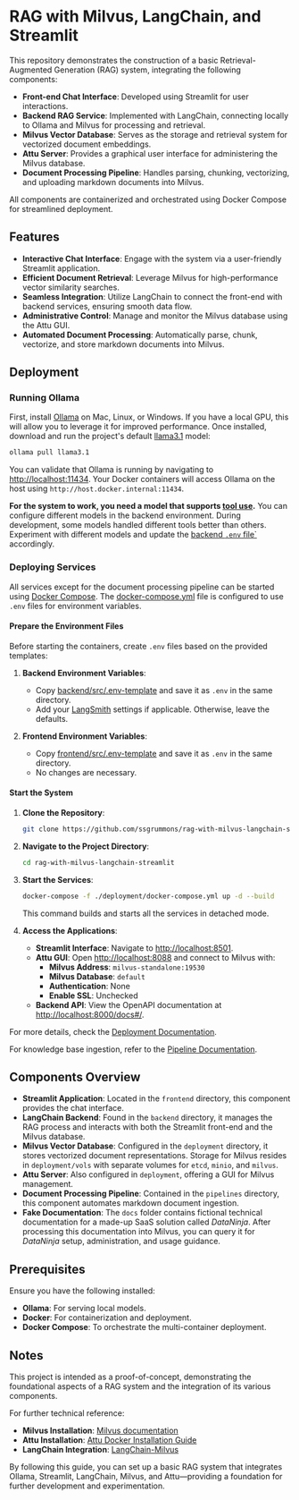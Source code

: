 # RAG with Milvus, LangChain, and Streamlit

This repository demonstrates the construction of a basic Retrieval-Augmented Generation (RAG) system, integrating the following components:

- **Front-end Chat Interface**: Developed using Streamlit for user interactions.
- **Backend RAG Service**: Implemented with LangChain, connecting locally to Ollama and Milvus for processing and retrieval.
- **Milvus Vector Database**: Serves as the storage and retrieval system for vectorized document embeddings.
- **Attu Server**: Provides a graphical user interface for administering the Milvus database.
- **Document Processing Pipeline**: Handles parsing, chunking, vectorizing, and uploading markdown documents into Milvus.

All components are containerized and orchestrated using Docker Compose for streamlined deployment.

## Features

- **Interactive Chat Interface**: Engage with the system via a user-friendly Streamlit application.
- **Efficient Document Retrieval**: Leverage Milvus for high-performance vector similarity searches.
- **Seamless Integration**: Utilize LangChain to connect the front-end with backend services, ensuring smooth data flow.
- **Administrative Control**: Manage and monitor the Milvus database using the Attu GUI.
- **Automated Document Processing**: Automatically parse, chunk, vectorize, and store markdown documents into Milvus.

## Deployment

### Running Ollama

First, install [Ollama](https://ollama.com) on Mac, Linux, or Windows. If you have a local GPU, this will allow you to leverage it for improved performance. Once installed, download and run the project's default [llama3.1](https://ollama.com/library/llama3.1) model:

```bash
ollama pull llama3.1
```

You can validate that Ollama is running by navigating to [http://localhost:11434](http://localhost:11434). Your Docker containers will access Ollama on the host using `http://host.docker.internal:11434`.

**For the system to work, you need a model that supports [tool use](https://ollama.com/search?c=tools).** You can configure different models in the backend environment. During development, some models handled different tools better than others. Experiment with different models and update the [backend `.env` file`](backend/src/.env-template) accordingly.

### Deploying Services

All services except for the document processing pipeline can be started using [Docker Compose](https://docs.docker.com/compose/). The [docker-compose.yml](deployment/docker-compose.yml) file is configured to use `.env` files for environment variables.

#### Prepare the Environment Files

Before starting the containers, create `.env` files based on the provided templates:

1. **Backend Environment Variables**:
   - Copy [backend/src/.env-template](backend/src/.env-template) and save it as `.env` in the same directory.
   - Add your [LangSmith](https://www.langchain.com/langsmith) settings if applicable. Otherwise, leave the defaults.

2. **Frontend Environment Variables**:
   - Copy [frontend/src/.env-template](frontend/src/.env-template) and save it as `.env` in the same directory.
   - No changes are necessary.

#### Start the System

1. **Clone the Repository**:

   ```bash
   git clone https://github.com/ssgrummons/rag-with-milvus-langchain-streamlit.git
   ```

2. **Navigate to the Project Directory**:

   ```bash
   cd rag-with-milvus-langchain-streamlit
   ```

3. **Start the Services**:

   ```bash
   docker-compose -f ./deployment/docker-compose.yml up -d --build
   ```

   This command builds and starts all the services in detached mode.

4. **Access the Applications**:

   - **Streamlit Interface**: Navigate to [http://localhost:8501](http://localhost:8501).
   - **Attu GUI**: Open [http://localhost:8088](http://localhost:8088) and connect to Milvus with:
     - **Milvus Address**: `milvus-standalone:19530`
     - **Milvus Database**: `default`
     - **Authentication**: None
     - **Enable SSL**: Unchecked
   - **Backend API**: View the OpenAPI documentation at [http://localhost:8000/docs#/](http://localhost:8000/docs#/).

For more details, check the [Deployment Documentation](deployment/README.md).

For knowledge base ingestion, refer to the [Pipeline Documentation](pipelines/README.md).

## Components Overview

- **Streamlit Application**: Located in the `frontend` directory, this component provides the chat interface.
- **LangChain Backend**: Found in the `backend` directory, it manages the RAG process and interacts with both the Streamlit front-end and the Milvus database.
- **Milvus Vector Database**: Configured in the `deployment` directory, it stores vectorized document representations. Storage for Milvus resides in `deployment/vols` with separate volumes for `etcd`, `minio`, and `milvus`.
- **Attu Server**: Also configured in `deployment`, offering a GUI for Milvus management.
- **Document Processing Pipeline**: Contained in the `pipelines` directory, this component automates markdown document ingestion.
- **Fake Documentation**: The `docs` folder contains fictional technical documentation for a made-up SaaS solution called *DataNinja*. After processing this documentation into Milvus, you can query it for *DataNinja* setup, administration, and usage guidance.

## Prerequisites

Ensure you have the following installed:

- **Ollama**: For serving local models.
- **Docker**: For containerization and deployment.
- **Docker Compose**: To orchestrate the multi-container deployment.

## Notes

This project is intended as a proof-of-concept, demonstrating the foundational aspects of a RAG system and the integration of its various components.

For further technical reference:

- **Milvus Installation**: [Milvus documentation](https://milvus.io/docs/install_standalone-docker-compose.md)
- **Attu Installation**: [Attu Docker Installation Guide](https://milvus.io/docs/v2.2.x/attu_install-docker.md)
- **LangChain Integration**: [LangChain-Milvus](https://github.com/langchain-ai/langchain-milvus)

By following this guide, you can set up a basic RAG system that integrates Ollama, Streamlit, LangChain, Milvus, and Attu—providing a foundation for further development and experimentation.


